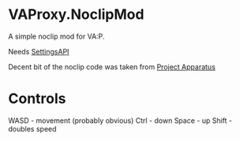 # VAProxy.NoclipMod

A simple noclip mod for VA:P.

Needs [SettingsAPI](https://github.com/tairasoul/SettingsAPI.VAProxy)

Decent bit of the noclip code was taken from [Project Apparatus](https://github.com/KaylinOwO/Project-Apparatus/blob/main/src/Features.cs#L278)

# Controls

WASD - movement (probably obvious)
Ctrl - down
Space - up
Shift - doubles speed

